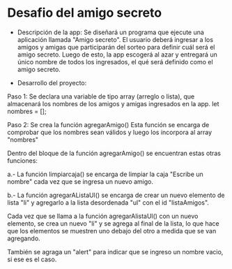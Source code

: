 <h1>Desafio del amigo secreto</h1>

- Descripción de la app: Se diseñará  un programa que ejecute una aplicación llamada "Amigo secreto".
El usuario deberá ingresar a los amigos y amigas que participarán del sorteo para definir cuál será el amigo secreto.
Luego de esto, la app escogerá al azar y entregará un único nombre de todos los ingresados, el qué será definido como el amigo secreto.

- Desarrollo del proyecto:

Paso 1: Se declara una variable de tipo array (arreglo o lista), que almacenará los nombres de los amigos y amigas ingresados en la app.
    let nombres = [];

Paso 2: Se crea la función agregarAmigo()
Esta función se encarga de comprobar que los nombres sean válidos y luego los incorpora al array "nombres"

Dentro del bloque de la función agregarAmigo() se encuentran estas otras funciones:

a.- La función limpiarcaja() se encarga de limpiar la caja "Escribe un nombre" cada vez que se ingresa un nuevo amigo.

b.- La función agregarAListaUl() se encarga de crear un nuevo elemento de lista "li" y agregarlo a la lista desordenada "ul" con el id "listaAmigos". 

Cada vez que se llama a la función agregarAlistaUl() con un nuevo elemento, se crea un nuevo "li" y se agrega al final de la lista, lo que hace que los elementos se muestren uno debajo del otro a medida que se van agregando.

También se agraga un "alert" para indicar que se ingreso un nombre vacio, si ese es el caso.